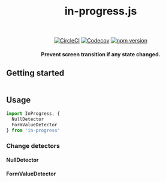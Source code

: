<h1 align="center">
  <br>
  in-progress.js
  <br>
  <br>
</h1>
<p align="center">
  <a href="https://circleci.com/gh/Leko/in-progress.js/tree/master"><img src="https://circleci.com/gh/Leko/in-progress.js/tree/master.svg?style=shield" alt="CircleCI"></a>
  <a href="https://codecov.io/gh/Leko/in-progress.js"><img src="https://codecov.io/gh/Leko/in-progress.js/branch/master/graph/badge.svg" alt="Codecov" /></a>
  <a href="https://www.npmjs.com/package/in-progress"><img src="https://img.shields.io/npm/v/in-progress.svg" alt="npm version"></a>
</p>
<h4 align="center">Prevent screen transition if any state changed.</h4>

## Getting started
```
```

## Usage
```js
import InProgress, {
  NullDetector
  FormValueDetector
} from 'in-progress'
```

### Change detectors
#### NullDetector

#### FormValueDetector
